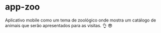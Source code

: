 # app-zoo
Aplicativo mobile como um tema de zoológico onde mostra um catálogo de animais que serão apresentados para as visitas. 👌
😎
